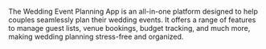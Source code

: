 The Wedding Event Planning App is an all-in-one platform designed to help couples seamlessly plan their wedding events. It offers a range of features to manage guest lists, venue bookings, budget tracking, and much more, making wedding planning stress-free and organized.

